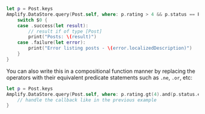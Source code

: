 ```swift
let p = Post.keys
Amplify.DataStore.query(Post.self, where: p.rating > 4 && p.status == PostStatus.active) {
    switch $0 {
    case .success(let result):
        // result if of type [Post]
        print("Posts: \(result)")
    case .failure(let error):
        print("Error listing posts - \(error.localizedDescription)")
    }
}
```

You can also write this in a compositional function manner by replacing the operators with their equivalent predicate statements such as `.ne`, `.or`, etc:

```swift
let p = Post.keys
Amplify.DataStore.query(Post.self, where: p.rating.gt(4).and(p.status.eq(PostStatus.active))) {
    // handle the callback like in the previous example
}
```

